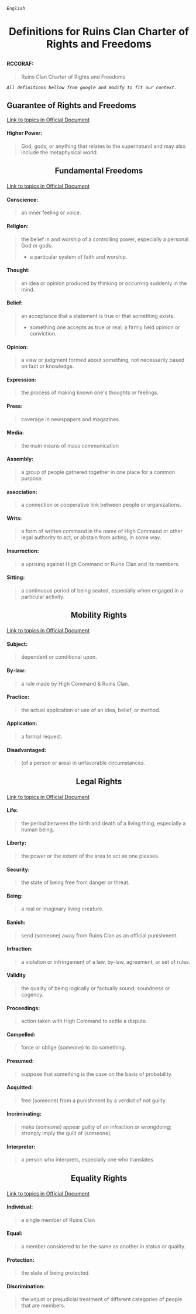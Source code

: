*`English`*

# <p align="center"> Definitions for Ruins Clan Charter of Rights and Freedoms </p>

#### RCCORAF:

> Ruins Clan Charter of Rights and Freedoms

*`All definitions bellow from google and modify to fit our context.`*

## Guarantee of Rights and Freedoms

[Link to topics in Official Document](https://github.com/Liberatrix/RuinsClan/blob/master/Consitution/RCCORAF/RCCORAF.md#-guarantee-of-rights-and-freedoms-)

#### Higher Power:

> God, gods, or anything that relates to the supernatural and may also include the metaphysical world.

## <p align="center"> Fundamental Freedoms </p>
[Link to topics in Official Document](https://github.com/Liberatrix/RuinsClan/blob/master/Consitution/RCCORAF/RCCORAF.md#-fundamental-freedoms-)

#### Conscience:

> an inner feeling or voice.

#### Religion:

> the belief in and worship of a controlling power, especially a personal God or gods.
> - a particular system of faith and worship.

#### Thought:

> an idea or opinion produced by thinking or occurring suddenly in the mind.

#### Belief:

> an acceptance that a statement is true or that something exists.
> - something one accepts as true or real; a firmly held opinion or conviction.

#### Opinion:

> a view or judgment formed about something, not necessarily based on fact or knowledge.

#### Expression:

> the process of making known one's thoughts or feelings.

#### Press:

> coverage in newspapers and magazines.

#### Media:

> the main means of mass communication

#### Assembly:

> a group of people gathered together in one place for a common purpose.

#### association:

> a connection or cooperative link between people or organizations.

#### Writs:

> a form of written command in the name of High Command or other legal authority to act, or abstain from acting, in some way.

#### Insurrection:

> a uprising against High Command or Ruins Clan and its members.

#### Sitting:

> a continuous period of being seated, especially when engaged in a particular activity.

## <p align="center"> Mobility Rights </p>

[Link to topics in Official Document](https://github.com/Liberatrix/RuinsClan/blob/master/Consitution/RCCORAF/RCCORAF.md#-mobility-rights-)

#### Subject:

> dependent or conditional upon.

#### By-law:

> a rule made by High Command & Ruins Clan.

#### Practice:

> the actual application or use of an idea, belief, or method.

#### Application:

> a formal request.

#### Disadvantaged:

> (of a person or area) in unfavorable circumstances.

## <p align="center"> Legal Rights </p>

[Link to topics in Official Document](https://github.com/Liberatrix/RuinsClan/blob/master/Consitution/RCCORAF/RCCORAF.md#-legal-rights-)

#### Life:

> the period between the birth and death of a living thing, especially a human being.

#### Liberty:

> the power or the extent of the area to act as one pleases.

#### Security:

> the state of being free from danger or threat.

#### Being:

> a real or imaginary living creature.

#### Banish:

> send (someone) away from Ruins Clan as an official punishment.

#### Infraction:

> a violation or infringement of a law, by-law, agreement, or set of rules.

#### Validity

> the quality of being logically or factually sound; soundness or cogency.

#### Proceedings:

> action taken with High Command to settle a dispute.

#### Compelled:

> force or oblige (someone) to do something.

#### Presumed:

> suppose that something is the case on the basis of probability.

#### Acquitted:

> free (someone) from a punishment by a verdict of not guilty.

#### Incriminating:

> make (someone) appear guilty of an infraction or wrongdoing; strongly imply the guilt of (someone).

#### Interpreter:

> a person who interprets, especially one who translates.

## <p align="center"> Equality Rights </p>

[Link to topics in Official Document](https://github.com/Liberatrix/RuinsClan/blob/master/Consitution/RCCORAF/RCCORAF.md#-equality-rights-)

#### Individual:

> a single member of Ruins Clan

#### Equal:

> a member considered to be the same as another in status or quality.

#### Protection:

> the state of being protected.

#### Discrimination:

> the unjust or prejudicial treatment of different categories of people that are members.






